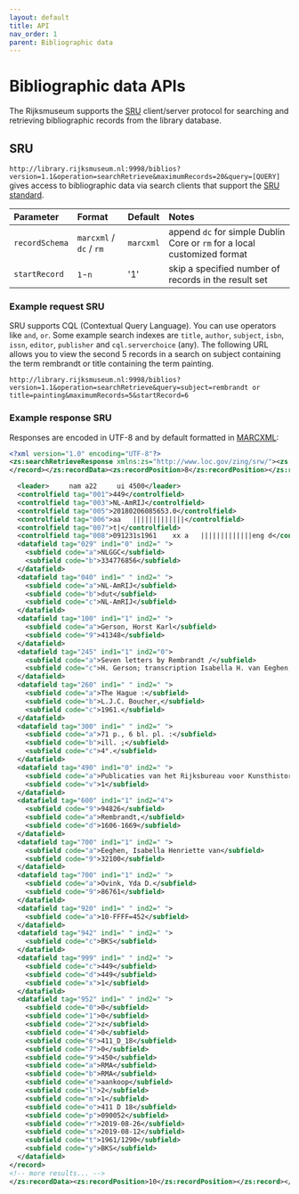 ```yaml
---
layout: default
title: API
nav_order: 1
parent: Bibliographic data
---
```


# Bibliographic data APIs
The Rijksmuseum supports the [SRU](#sru) client/server protocol for searching and retrieving bibliographic records from the library database.

## SRU
`http://library.rijksmuseum.nl:9998/biblios?version=1.1&operation=searchRetrieve&maximumRecords=20&query=[QUERY]` gives access to bibliographic data via search clients that support the [SRU standard](http://www.loc.gov/standards/sru/).

| Parameter      | Format                  | Default   | Notes                                                                    |
|:---------------|:------------------------|:----------|:-------------------------------------------------------------------------|
| `recordSchema` | `marcxml` / `dc` / `rm` | `marcxml` | append `dc` for simple Dublin Core or `rm` for a local customized format |
| `startRecord`  | `1`-`n`                 | '1'       | skip a specified number of records in the result set                     |

### Example request SRU
SRU supports CQL (Contextual Query Language). You can use operators like `and`, `or`. Some example search indexes are `title`, `author`, `subject`, `isbn`, `issn`, `editor`, `publisher` and `cql.serverchoice` (any). The following URL allows you to view the second 5 records in a search on subject containing the term rembrandt or title containing the term painting.

```http
http://library.rijksmuseum.nl:9998/biblios?version=1.1&operation=searchRetrieve&query=subject=rembrandt or title=painting&maximumRecords=5&startRecord=6
```

### Example response SRU
Responses are encoded in UTF-8 and by default formatted in [MARCXML](https://www.loc.gov/marc/bibliographic/):

```xml
<?xml version="1.0" encoding="UTF-8"?>
<zs:searchRetrieveResponse xmlns:zs="http://www.loc.gov/zing/srw/"><zs:version>1.1</zs:version><zs:numberOfRecords>3731</zs:numberOfRecords><zs:records><zs:record><zs:recordPacking>xml</zs:recordPacking><zs:recordData><record xmlns:xsi="http://www.w3.org/2001/XMLSchema-instance" xmlns="http://www.loc.gov/MARC21/slim" xsi:schemaLocation="http://www.loc.gov/MARC21/slim http://www.loc.gov/standards/marcxml/schema/MARC21slim.xsd">
</record></zs:recordData><zs:recordPosition>8</zs:recordPosition></zs:record><zs:record><zs:recordPacking>xml</zs:recordPacking><zs:recordData><record xmlns:xsi="http://www.w3.org/2001/XMLSchema-instance" xmlns="http://www.loc.gov/MARC21/slim" xsi:schemaLocation="http://www.loc.gov/MARC21/slim http://www.loc.gov/standards/marcxml/schema/MARC21slim.xsd">

  <leader>     nam a22     ui 4500</leader>
  <controlfield tag="001">449</controlfield>
  <controlfield tag="003">NL-AmRIJ</controlfield>
  <controlfield tag="005">20180206085653.0</controlfield>
  <controlfield tag="006">aa   |||||||||||||</controlfield>
  <controlfield tag="007">t|</controlfield>
  <controlfield tag="008">091231s1961    xx a   |||||||||||||eng d</controlfield>
  <datafield tag="029" ind1="0" ind2=" ">
    <subfield code="a">NLGGC</subfield>
    <subfield code="b">334776856</subfield>
  </datafield>
  <datafield tag="040" ind1=" " ind2=" ">
    <subfield code="a">NL-AmRIJ</subfield>
    <subfield code="b">dut</subfield>
    <subfield code="c">NL-AmRIJ</subfield>
  </datafield>
  <datafield tag="100" ind1="1" ind2=" ">
    <subfield code="a">Gerson, Horst Karl</subfield>
    <subfield code="9">41348</subfield>
  </datafield>
  <datafield tag="245" ind1="1" ind2="0">
    <subfield code="a">Seven letters by Rembrandt /</subfield>
    <subfield code="c">H. Gerson; transcription Isabella H. van Eeghen; transl. [from the Dutch] Yda D. Ovink.</subfield>
  </datafield>
  <datafield tag="260" ind1=" " ind2=" ">
    <subfield code="a">The Hague :</subfield>
    <subfield code="b">L.J.C. Boucher,</subfield>
    <subfield code="c">1961.</subfield>
  </datafield>
  <datafield tag="300" ind1=" " ind2=" ">
    <subfield code="a">71 p., 6 bl. pl. :</subfield>
    <subfield code="b">ill. ;</subfield>
    <subfield code="c">4°.</subfield>
  </datafield>
  <datafield tag="490" ind1="0" ind2=" ">
    <subfield code="a">Publicaties van het Rijksbureau voor Kunsthistorische Documentatie te 's-Gravenhage ;</subfield>
    <subfield code="v">1</subfield>
  </datafield>
  <datafield tag="600" ind1="1" ind2="4">
    <subfield code="9">94826</subfield>
    <subfield code="a">Rembrandt,</subfield>
    <subfield code="d">1606-1669</subfield>
  </datafield>
  <datafield tag="700" ind1="1" ind2=" ">
    <subfield code="a">Eeghen, Isabella Henriette van</subfield>
    <subfield code="9">32100</subfield>
  </datafield>
  <datafield tag="700" ind1="1" ind2=" ">
    <subfield code="a">Ovink, Yda D.</subfield>
    <subfield code="9">86761</subfield>
  </datafield>
  <datafield tag="920" ind1=" " ind2=" ">
    <subfield code="a">10-FFFF=452</subfield>
  </datafield>
  <datafield tag="942" ind1=" " ind2=" ">
    <subfield code="c">BKS</subfield>
  </datafield>
  <datafield tag="999" ind1=" " ind2=" ">
    <subfield code="c">449</subfield>
    <subfield code="d">449</subfield>
    <subfield code="x">1</subfield>
  </datafield>
  <datafield tag="952" ind1=" " ind2=" ">
    <subfield code="0">0</subfield>
    <subfield code="1">0</subfield>
    <subfield code="2">z</subfield>
    <subfield code="4">0</subfield>
    <subfield code="6">411_D_18</subfield>
    <subfield code="7">0</subfield>
    <subfield code="9">450</subfield>
    <subfield code="a">RMA</subfield>
    <subfield code="b">RMA</subfield>
    <subfield code="e">aankoop</subfield>
    <subfield code="l">2</subfield>
    <subfield code="m">1</subfield>
    <subfield code="o">411 D 18</subfield>
    <subfield code="p">090052</subfield>
    <subfield code="r">2019-08-26</subfield>
    <subfield code="s">2019-08-12</subfield>
    <subfield code="t">1961/1290</subfield>
    <subfield code="y">BKS</subfield>
  </datafield>
</record>
<!-- more results... -->
</zs:recordData><zs:recordPosition>10</zs:recordPosition></zs:record></zs:records></zs:searchRetrieveResponse>
```
